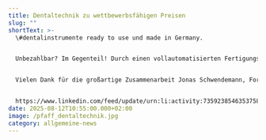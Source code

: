 ```yaml
---
title: Dentaltechnik zu wettbewerbsfähigen Preisen
slug: ""
shortText: >-
  \#dentalinstrumente ready to use und made in Germany.


  Unbezahlbar? Im Gegenteil! Durch einen vollautomatisierten Fertigungsprozess können wir diese Aktivierungsspitzen für unseren Kunden aus der Dentaltechnik zu einem mehr als wettbewerbsfähigen Preis anbieten.


  Vielen Dank für die großartige Zusammenarbeit Jonas Schwendemann, Formenbau Schwendemann GmbH & Christoph Dommermuth, ARBURG GmbH + Co KG


  https://www.linkedin.com/feed/update/urn:li:activity:7359238546353758210
date: 2025-08-12T10:55:00.000+02:00
image: /pfaff_dentaltechnik.jpg
category: allgemeine-news
---
```

